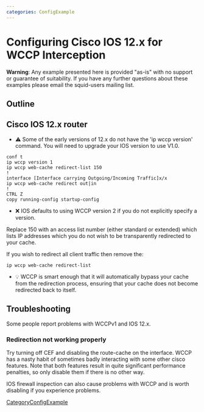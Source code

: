 ```yaml
---
categories: ConfigExample
---
```

# Configuring Cisco IOS 12.x for WCCP Interception

**Warning**: Any example presented here is provided "as-is" with no
support or guarantee of suitability. If you have any further questions
about these examples please email the squid-users mailing list.

## Outline

## Cisco IOS 12.x router

  - :warning:
    Some of the early versions of 12.x do not have the 'ip wccp version'
    command. You will need to upgrade your IOS version to use V1.0.

<!-- end list -->

    conf t
    ip wccp version 1
    ip wccp web-cache redirect-list 150
    !
    interface [Interface carrying Outgoing/Incoming Traffic]x/x
    ip wccp web-cache redirect out|in
    !
    CTRL Z
    copy running-config startup-config

  - :x:
    IOS defaults to using WCCP version 2 if you do not explicitly
    specify a version.

Replace 150 with an access list number (either standard or extended)
which lists IP addresses which you do not wish to be transparently
redirected to your cache.

If you wish to redirect all client traffic then remove the:

    ip wccp web-cache redirect-list

  - :bulb:
    WCCP is smart enough that it will automatically bypass your cache
    from the redirection process, ensuring that your cache does not
    become redirected back to itself.

## Troubleshooting

Some people report problems with WCCPv1 and IOS 12.x.

### Redirection not working properly

Try turning off CEF and disabling the route-cache on the interface. WCCP
has a nasty habit of sometimes badly interacting with some other cisco
features. Note that both features result in quite significant
performance penalties, so only disable them if there is no other way.

IOS firewall inspection can also cause problems with WCCP and is worth
disabling if you experience problems.

[CategoryConfigExample](/CategoryConfigExample)
